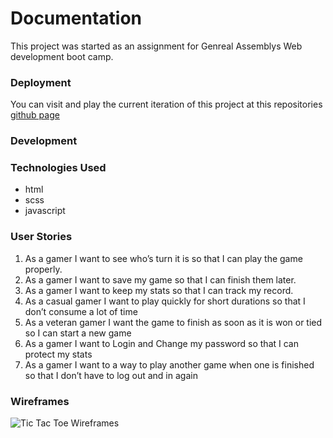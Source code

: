 # Documentation

This project was started as an assignment for Genreal Assemblys Web development boot camp.

### Deployment
You can visit and play the current iteration of this project at
this repositories [github page](https://skinnybuff.github.io/tic-tac-toe/)

### Development

### Technologies Used
- html
- scss
- javascript

### User Stories
1. As a gamer I want to see who’s turn it is so that I can play the game properly.
2. As a gamer I want to save my game so that I can finish them later.
3. As a gamer I want to keep my stats so that I can track my record.
4. As a casual gamer I want to play quickly for short durations so that I don’t consume a lot of time
5. As a veteran gamer I want the game to finish as soon as it is won or tied so I can start a new game
6. As a gamer I want to Login and Change my password so that I can protect my stats
7. As a gamer I want to a way to play another game when one is finished so that I don’t have to log out and in again

### Wireframes
![Tic Tac Toe Wireframes](https://github.com/skinnybuff/tic-tac-toe/tree/master/img/ticTacToe-wireframe.png)
